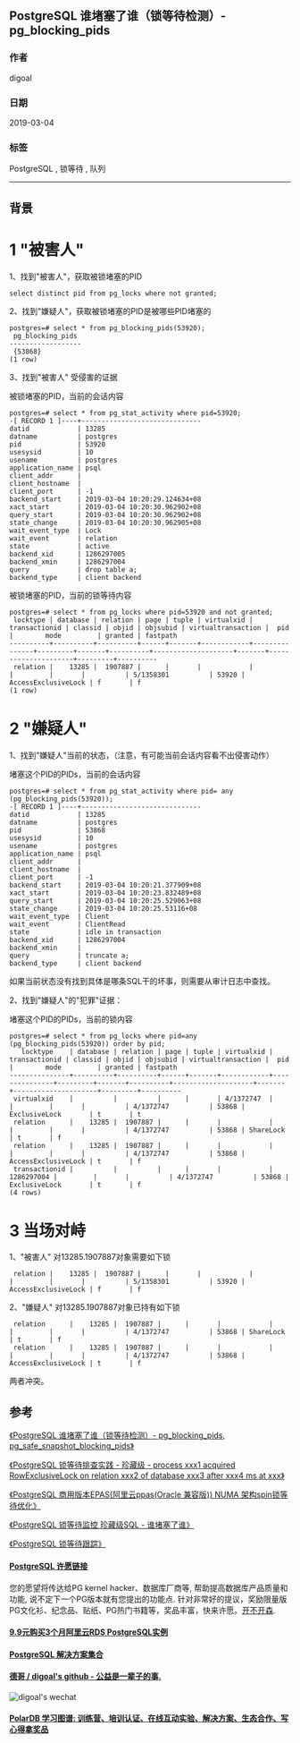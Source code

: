 ## PostgreSQL 谁堵塞了谁（锁等待检测）- pg_blocking_pids  
                                                                                                                                  
### 作者                                                                              
digoal                                                                              
                                                                                                           
### 日期                                                                                           
2019-03-04                                                                       
                                                                                
### 标签                                                                                                                    
PostgreSQL , 锁等待 , 队列                         
                                                                                                                                  
----                                                                                                                            
                                                                                                                                     
## 背景           
    
# 1 "被害人"  
  
1、找到"被害人"，获取被锁堵塞的PID  
  
```  
select distinct pid from pg_locks where not granted;  
```  
  
2、找到"嫌疑人"，获取被锁堵塞的PID是被哪些PID堵塞的  
  
```  
postgres=# select * from pg_blocking_pids(53920);  
 pg_blocking_pids   
------------------  
 {53868}  
(1 row)  
```  
  
3、找到"被害人" 受侵害的证据  
  
被锁堵塞的PID，当前的会话内容  
  
```  
postgres=# select * from pg_stat_activity where pid=53920;  
-[ RECORD 1 ]----+------------------------------  
datid            | 13285  
datname          | postgres  
pid              | 53920  
usesysid         | 10  
usename          | postgres  
application_name | psql  
client_addr      |   
client_hostname  |   
client_port      | -1  
backend_start    | 2019-03-04 10:20:29.124634+08  
xact_start       | 2019-03-04 10:20:30.962902+08  
query_start      | 2019-03-04 10:20:30.962902+08  
state_change     | 2019-03-04 10:20:30.962905+08  
wait_event_type  | Lock  
wait_event       | relation  
state            | active  
backend_xid      | 1286297005  
backend_xmin     | 1286297004  
query            | drop table a;  
backend_type     | client backend  
```  
  
被锁堵塞的PID，当前的锁等待内容  
  
```  
postgres=# select * from pg_locks where pid=53920 and not granted;  
 locktype | database | relation | page | tuple | virtualxid | transactionid | classid | objid | objsubid | virtualtransaction |  pid  |        mode         | granted | fastpath   
----------+----------+----------+------+-------+------------+---------------+---------+-------+----------+--------------------+-------+---------------------+---------+----------  
 relation |    13285 |  1907887 |      |       |            |               |         |       |          | 5/1358301          | 53920 | AccessExclusiveLock | f       | f  
(1 row)  
```  
  
# 2 "嫌疑人"  
1、找到"嫌疑人"当前的状态，（注意，有可能当前会话内容看不出侵害动作）  
  
堵塞这个PID的PIDs，当前的会话内容  
  
```  
postgres=# select * from pg_stat_activity where pid= any (pg_blocking_pids(53920));  
-[ RECORD 1 ]----+------------------------------  
datid            | 13285  
datname          | postgres  
pid              | 53868  
usesysid         | 10  
usename          | postgres  
application_name | psql  
client_addr      |   
client_hostname  |   
client_port      | -1  
backend_start    | 2019-03-04 10:20:21.377909+08  
xact_start       | 2019-03-04 10:20:23.832489+08  
query_start      | 2019-03-04 10:20:25.529063+08  
state_change     | 2019-03-04 10:20:25.53116+08  
wait_event_type  | Client  
wait_event       | ClientRead  
state            | idle in transaction  
backend_xid      | 1286297004  
backend_xmin     |   
query            | truncate a;  
backend_type     | client backend  
```  
  
如果当前状态没有找到具体是哪条SQL干的坏事，则需要从审计日志中查找。  
  
2、找到"嫌疑人"的"犯罪"证据：  
  
堵塞这个PID的PIDs，当前的锁内容  
  
```  
postgres=# select * from pg_locks where pid=any (pg_blocking_pids(53920)) order by pid;  
   locktype    | database | relation | page | tuple | virtualxid | transactionid | classid | objid | objsubid | virtualtransaction |  pid  |        mode         | granted | fastpath   
---------------+----------+----------+------+-------+------------+---------------+---------+-------+----------+--------------------+-------+---------------------+---------+----------  
 virtualxid    |          |          |      |       | 4/1372747  |               |         |       |          | 4/1372747          | 53868 | ExclusiveLock       | t       | t  
 relation      |    13285 |  1907887 |      |       |            |               |         |       |          | 4/1372747          | 53868 | ShareLock           | t       | f  
 relation      |    13285 |  1907887 |      |       |            |               |         |       |          | 4/1372747          | 53868 | AccessExclusiveLock | t       | f  
 transactionid |          |          |      |       |            |    1286297004 |         |       |          | 4/1372747          | 53868 | ExclusiveLock       | t       | f  
(4 rows)  
```  
  
# 3 当场对峙  
1、"被害人" 对13285.1907887对象需要如下锁  
  
```  
 relation |    13285 |  1907887 |      |       |            |               |         |       |          | 5/1358301          | 53920 | AccessExclusiveLock | f       | f  
```  
  
2、"嫌疑人" 对13285.1907887对象已持有如下锁  
  
```  
 relation      |    13285 |  1907887 |      |       |            |               |         |       |          | 4/1372747          | 53868 | ShareLock           | t       | f  
 relation      |    13285 |  1907887 |      |       |            |               |         |       |          | 4/1372747          | 53868 | AccessExclusiveLock | t       | f  
```  
  
两者冲突。  
    
  
    
## 参考  
[《PostgreSQL 谁堵塞了谁（锁等待检测）- pg_blocking_pids, pg_safe_snapshot_blocking_pids》](../201902/20190201_02.md)    
  
[《PostgreSQL 锁等待排查实践 - 珍藏级 - process xxx1 acquired RowExclusiveLock on relation xxx2 of database xxx3 after xxx4 ms at xxx》](../201806/20180622_02.md)    
  
[《PostgreSQL 商用版本EPAS(阿里云ppas(Oracle 兼容版)) NUMA 架构spin锁等待优化》](../201801/20180113_04.md)    
  
[《PostgreSQL 锁等待监控 珍藏级SQL - 谁堵塞了谁》](../201705/20170521_01.md)    
  
[《PostgreSQL 锁等待跟踪》](../201603/20160318_02.md)    
    
  
  
  
  
  
  
  
  
  
  
  
  
  
  
  
  
  
  
  
  
  
  
  
  
  
  
  
  
  
  
  
  
  
  
  
  
  
  
  
  
  
  
  
  
  
  
  
  
  
  
  
  
  
  
  
  
  
  
  
  
  
  
  
  
  
  
  
  
  
#### [PostgreSQL 许愿链接](https://github.com/digoal/blog/issues/76 "269ac3d1c492e938c0191101c7238216")
您的愿望将传达给PG kernel hacker、数据库厂商等, 帮助提高数据库产品质量和功能, 说不定下一个PG版本就有您提出的功能点. 针对非常好的提议，奖励限量版PG文化衫、纪念品、贴纸、PG热门书籍等，奖品丰富，快来许愿。[开不开森](https://github.com/digoal/blog/issues/76 "269ac3d1c492e938c0191101c7238216").  
  
  
#### [9.9元购买3个月阿里云RDS PostgreSQL实例](https://www.aliyun.com/database/postgresqlactivity "57258f76c37864c6e6d23383d05714ea")
  
  
#### [PostgreSQL 解决方案集合](https://yq.aliyun.com/topic/118 "40cff096e9ed7122c512b35d8561d9c8")
  
  
#### [德哥 / digoal's github - 公益是一辈子的事.](https://github.com/digoal/blog/blob/master/README.md "22709685feb7cab07d30f30387f0a9ae")
  
  
![digoal's wechat](../pic/digoal_weixin.jpg "f7ad92eeba24523fd47a6e1a0e691b59")
  
  
#### [PolarDB 学习图谱: 训练营、培训认证、在线互动实验、解决方案、生态合作、写心得拿奖品](https://www.aliyun.com/database/openpolardb/activity "8642f60e04ed0c814bf9cb9677976bd4")
  
